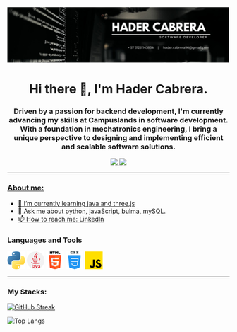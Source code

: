 
<div id = "header" align ="center">
    <img src= "./img/baner.jpg">
    <h1>Hi there 👋, I'm Hader Cabrera.</h1>
    <h3>Driven by a passion for backend development, I'm currently advancing my skills at Campuslands in software development. With a foundation in mechatronics engineering, I bring a unique perspective to designing and implementing efficient and scalable software solutions.</h3>
</div>

<div id = "header" align ="center">
    <a href = "https://www.linkedin.com/in/hadercabrera">
    <img src= "https://img.shields.io/badge/LinkedIn-0077B5?style=for-the-badge&logo=linkedin&logoColor=white"></img>
    </a>
    <a href = "mailto:hader.cabrera96@gmail.com">
    <img src= "https://img.shields.io/badge/Gmail-D14836?style=for-the-badge&logo=gmail&logoColor=white"></img>
</div>

---

### About me:

- 🌱 I’m currently learning java and three.js
- 💬 Ask me about python, javaScript, bulma, mySQL.
- 📫 How to reach me: [LinkedIn](https://www.linkedin.com/in/hadercabrera)

<div align = "left"> 
    <h3>Languages and Tools</h3>
    <div>
        <img src = "./img/python.png" tittle = "PYTHON" alt = "PYTHON" width = "40" height = "40">
        <img src = "./img/java.png" tittle = "JAVA" alt = "JAVA" width = "40" height = "40">
        <img src = "./img/html.png" tittle = "HTML" alt = "HTML" width = "40" height = "40">
        <img src = "./img/css.png" tittle = "CSS" alt = "CSS" width = "40" height = "40">
        <img src = "./img/js.png" tittle = "CSS" alt = "CSS" width = "40" height = "40">
    </div>
</div>

---

### My Stacks:

[![GitHub Streak](https://github-readme-streak-stats.herokuapp.com?user=HaderCabrera&theme=onedark)](https://github.com/HaderCabrera)

![Top Langs](https://github-readme-stats.vercel.app/api/top-langs/?username=HaderCabrera&layout=donut)


